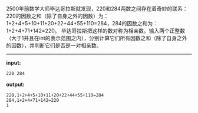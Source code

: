 2500年前数学大师毕达哥拉斯就发现，220和284两数之间存在着奇妙的联系：
220的因数之和（除了自身之外的因数）为：1+2+4+5+10+11+20+22+44+55+110=284，284的因数之和为：1+2+4+71+142=220。
毕达哥拉斯把这样的数对称为相亲数。输入两个正整数（大于1并且在int的表示范围之内），分别计算它们所有因数之和（除了自身之外的因数），并判断它们是否是一对相亲数。
****
**input:**
```
220 284
```
**output:**
```
220,1+2+4+5+10+11+20+22+44+55+110=284
284,1+2+4+71+142=220
1
```
